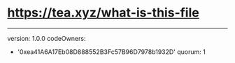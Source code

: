 # https://tea.xyz/what-is-this-file
---
version: 1.0.0
codeOwners:
  - '0xea41A6A17Eb08D888552B3Fc57B96D7978b1932D'
quorum: 1

